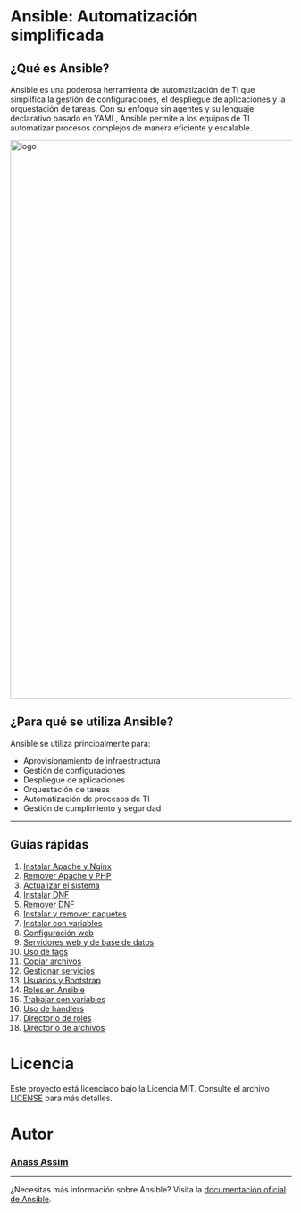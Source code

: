# Ansible: Automatización simplificada

## ¿Qué es Ansible?

Ansible es una poderosa herramienta de automatización de TI que simplifica la gestión de configuraciones, el despliegue de aplicaciones y la orquestación de tareas. Con su enfoque sin agentes y su lenguaje declarativo basado en YAML, Ansible permite a los equipos de TI automatizar procesos complejos de manera eficiente y escalable.

<img src="https://wallpapercave.com/wp/wp11273127.jpg" alt="logo" width="1000px" ></img>

## ¿Para qué se utiliza Ansible?

Ansible se utiliza principalmente para:

- Aprovisionamiento de infraestructura
- Gestión de configuraciones
- Despliegue de aplicaciones
- Orquestación de tareas
- Automatización de procesos de TI
- Gestión de cumplimiento y seguridad
***
## Guías rápidas

1. [Instalar Apache y Nginx](./1-apt_apache_nginx.yml)
2. [Remover Apache y PHP](./2-remove_apache_php.yml)
3. [Actualizar el sistema](./3-upgrade.yml)
4. [Instalar DNF](./4-Install_dnf.yml)
5. [Remover DNF](./5-remove_dnf.yml)
6. [Instalar y remover paquetes](./6-Install-Remove-Packages.yml)
7. [Instalar con variables](./7-Install-Variables.yml)
8. [Configuración web](./8-Web.yml)
9. [Servidores web y de base de datos](./9-Web-db_servers.yml)
10. [Uso de tags](./10-Tags.yml)
11. [Copiar archivos](./11-Copy-Files.yml)
12. [Gestionar servicios](./12-Services.yml)
13. [Usuarios y Bootstrap](./13-Users-Bootstrap.yml)
14. [Roles en Ansible](./14-Roles.yml)
15. [Trabajar con variables](./15-Variables.yml)
16. [Uso de handlers](./16-Handlers.yml)
17. [Directorio de roles](./roles)
18. [Directorio de archivos](./files)


# Licencia

Este proyecto está licenciado bajo la Licencia MIT. Consulte el archivo [LICENSE](LICENSE) para más detalles.

# Autor

### [Anass Assim](https://github.com/ciscoAnass)

---

¿Necesitas más información sobre Ansible? Visita la [documentación oficial de Ansible](https://docs.ansible.com/).
